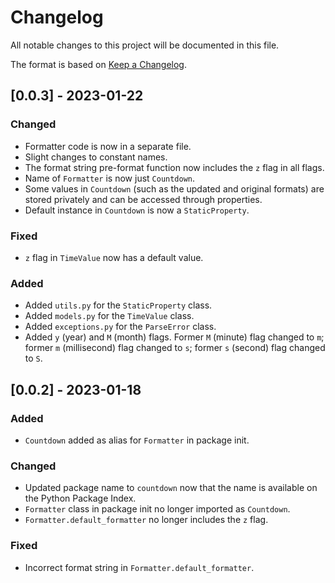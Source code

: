 # Changelog

All notable changes to this project will be documented in this file.

The format is based on [Keep a Changelog](https://keepachangelog.com/en/1.0.0/).

## [0.0.3] - 2023-01-22

### Changed

- Formatter code is now in a separate file.
- Slight changes to constant names.
- The format string pre-format function now includes the `z` flag in all flags.
- Name of `Formatter` is now just `Countdown`.
- Some values in `Countdown` (such as the updated and original formats) are stored privately and
  can be accessed through properties.
- Default instance in `Countdown` is now a `StaticProperty`.

### Fixed

- `z` flag in `TimeValue` now has a default value.

### Added

- Added `utils.py` for the `StaticProperty` class.
- Added `models.py` for the `TimeValue` class.
- Added `exceptions.py` for the `ParseError` class.
- Added `y` (year) and `M` (month) flags. Former `M` (minute) flag changed to `m`; former `m`
  (millisecond) flag changed to `s`; former `s` (second) flag changed to `S`.

## [0.0.2] - 2023-01-18

### Added

- `Countdown` added as alias for `Formatter` in package init.

### Changed

- Updated package name to `countdown` now that the name is available on the Python Package Index.
- `Formatter` class in package init no longer imported as `Countdown`.
- `Formatter.default_formatter` no longer includes the `z` flag.

### Fixed

- Incorrect format string in `Formatter.default_formatter`.
